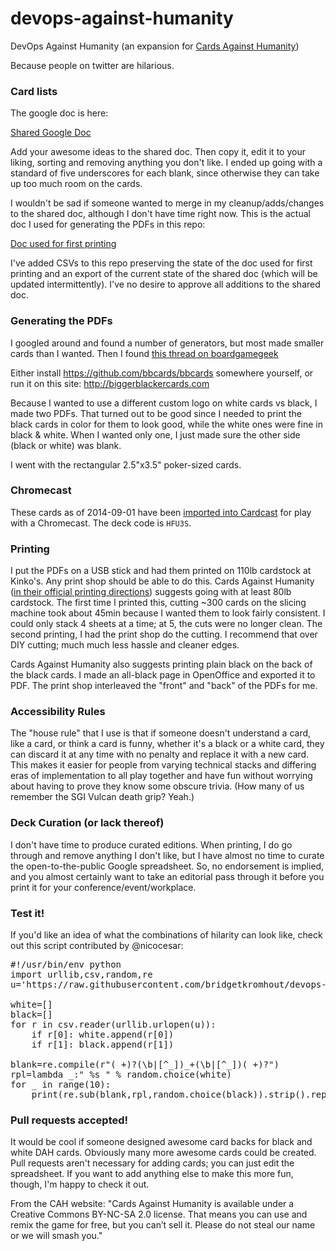 devops-against-humanity
=======================

DevOps Against Humanity (an expansion for [Cards Against Humanity](http://www.cardsagainsthumanity.com))

Because people on twitter are hilarious.

### Card lists

The google doc is here:

[Shared Google Doc](https://docs.google.com/spreadsheets/d/1OKgmjNz8l7skYfrbrOtYT6QmSf_y-BzZOWJWZC3tbUQ/edit#gid=0)

Add your awesome ideas to the shared doc. Then copy it, edit it to your liking, sorting and removing anything you don't like. I ended up going with a standard of five underscores for each blank, since otherwise they can take up too much room on the cards.

I wouldn't be sad if someone wanted to merge in my cleanup/adds/changes to the shared doc, although I don't have time right now. This is the actual doc I used for generating the PDFs in this repo:

[Doc used for first printing](https://docs.google.com/spreadsheets/d/1LEf6qE3FMKRvSWRrKb3m5gcVHmw7aQctbegrWbxEsfA/edit?usp=sharing)

I've added CSVs to this repo preserving the state of the doc used for first printing and an export of the current state of the shared doc (which will be updated intermittently). I've no desire to approve all additions to the shared doc.

### Generating the PDFs

I googled around and found a number of generators, but most made smaller cards than I wanted. Then I found [this thread on boardgamegeek](http://rpggeek.com/thread/1160850/bigger-blacker-cards-another-custom-cah-card-pdf-g)

Either install https://github.com/bbcards/bbcards somewhere yourself, or run it on this site: http://biggerblackercards.com

Because I wanted to use a different custom logo on white cards vs black, I made two PDFs. That turned out to be good since I needed to print the black cards in color for them to look good, while the white ones were fine in black & white. When I wanted only one, I just made sure the other side (black or white) was blank.

I went with the rectangular 2.5"x3.5" poker-sized cards.

### Chromecast
These cards as of 2014-09-01 have been [imported into Cardcast](http://www.cardcastgame.com/browse/deck/HFU3S) for play with a Chromecast. The deck code is `HFU3S`.

### Printing

I put the PDFs on a USB stick and had them printed on 110lb cardstock at Kinko's. Any print shop should be able to do this. Cards Against Humanity ([in their official printing directions](http://www.cardsagainsthumanity.com/pdf/CAH_MainGame.pdf)) suggests going with at least 80lb cardstock. The first time I printed this, cutting ~300 cards on the slicing machine took about 45min because I wanted them to look fairly consistent. I could only stack 4 sheets at a time; at 5, the cuts were no longer clean. The second printing, I had the print shop do the cutting. I recommend that over DIY cutting; much much less hassle and cleaner edges.

Cards Against Humanity also suggests printing plain black on the back of the black cards. I made an all-black page in OpenOffice and exported it to PDF. The print shop interleaved the "front" and "back" of the PDFs for me.

### Accessibility Rules

The "house rule" that I use is that if someone doesn't understand a card, like a card, or think a card is funny, whether it's a black or a white card, they can discard it at any time with no penalty and replace it with a new card. This makes it easier for people from varying technical stacks and differing eras of implementation to all play together and have fun without worrying about having to prove they know some obscure trivia. (How many of us remember the SGI Vulcan death grip? Yeah.)

### Deck Curation (or lack thereof)

I don't have time to produce curated editions. When printing, I do go through and remove anything I don't like, but I have almost no time to curate the open-to-the-public Google spreadsheet. So, no endorsement is implied, and you almost certainly want to take an editorial pass through it before you print it for your conference/event/workplace.

### Test it!

If you'd like an idea of what the combinations of hilarity can look like, check out this script contributed by @nicocesar:

<pre>
#!/usr/bin/env python
import urllib,csv,random,re
u='https://raw.githubusercontent.com/bridgetkromhout/devops-against-humanity/master/cards-DevOpsAgainstHumanity.csv'

white=[]
black=[]
for r in csv.reader(urllib.urlopen(u)):
    if r[0]: white.append(r[0])
    if r[1]: black.append(r[1])

blank=re.compile(r"( +)?(\b|[^_])_+(\b|[^_])( +)?")
rpl=lambda _:" %s " % random.choice(white)
for _ in range(10):
    print(re.sub(blank,rpl,random.choice(black)).strip().replace(' .','.'))
</pre>

### Pull requests accepted!

It would be cool if someone designed awesome card backs for black and white DAH cards. Obviously many more awesome cards could be created. Pull requests aren't necessary for adding cards; you can just edit the spreadsheet. If you want to add anything else to make this more fun, though, I'm happy to check it out.

From the CAH website: "Cards Against Humanity is available under a Creative Commons BY-NC-SA 2.0 license. That means you can use and remix the game for free, but you can’t sell it. Please do not steal our name or we will smash you."

